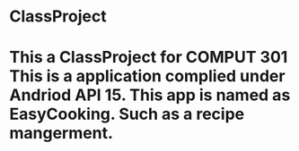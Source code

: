 ClassProject
============
This a ClassProject for COMPUT 301 
This is a application complied under Andriod API 15.
This app is named as EasyCooking.
Such as a recipe mangerment.
============
